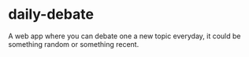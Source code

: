 # daily-debate
A web app where you can debate one a new topic everyday, it could be something random or something recent.
